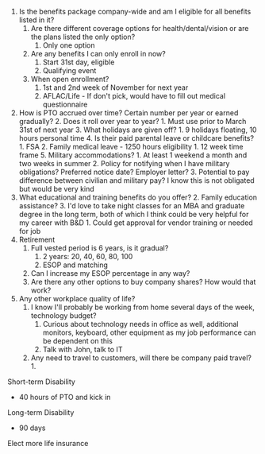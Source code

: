 1. Is the benefits package company-wide and am I eligible for all benefits listed in it?
	1. Are there different coverage options for health/dental/vision or are the plans listed the only option?
		1. Only one option
	2. Are any benefits I can only enroll in now?
		1. Start 31st day, eligible
		2. Qualifying event
	3. When open enrollment?
		1. 1st and 2nd week of November for next year
		2. AFLAC/Life - If don't pick, would have to fill out medical questionnaire
2. How is PTO accrued over time? Certain number per year or earned gradually? 
	2. Does it roll over year to year?
		1. Must use prior to March 31st of next year
	3. What holidays are given off?
		1. 9 holidays floating, 10 hours personal time
	4. Is their paid parental leave or childcare benefits?
		1. FSA
		2. Family medical leave - 1250 hours eligibility
			1. 12 week time frame
	5. Military accommodations? 
		1. At least 1 weekend a month and two weeks in summer
		2. Policy for notifying when I have military obligations? Preferred notice date? Employer letter?
		3. Potential to pay difference between civilian and military pay? I know this is not obligated but would be very kind
3. What educational and training benefits do you offer?
	2. Family education assistance?
	3. I'd love to take night classes for an MBA and graduate degree in the long term, both of which I think could be very helpful for my career with B&D
		1. Could get approval for vendor training or needed for job
4. Retirement
	1. Full vested period is 6 years, is it gradual?
		1. 2 years: 20, 40, 60, 80, 100
		2. ESOP and matching
	2. Can I increase my ESOP percentage in any way?
	3. Are there any other options to buy company shares? How would that work?
5. Any other workplace quality of life?
	1. I know I'll probably be working from home several days of the week, technology budget?
		1. Curious about technology needs in office as well, additional monitors, keyboard, other equipment as my job performance can be dependent on this
		2. Talk with John, talk to IT
	2. Any need to travel to customers, will there be company paid travel?
		1. 

Short-term Disability
- 40 hours of PTO and kick in

Long-term Disability
- 90 days

Elect more life insurance